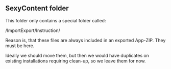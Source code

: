 ﻿## SexyContent folder

This folder only contains a special folder called:

/ImportExport/Instruction/

Reason is, that these files are always included in an exported App-ZIP. They must be here. 

Ideally we should move them, but then we would have duplicates on existing installations requiring clean-up, so we leave them for now. 